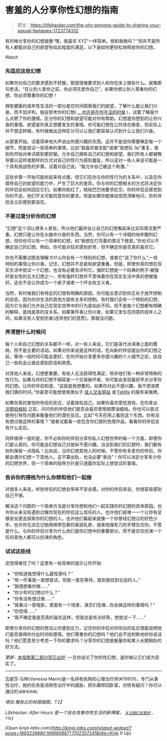 # 害羞的人分享你性幻想的指南

> 原文：<https://lifehacker.com/the-shy-persons-guide-to-sharing-your-sexual-fantasies-1723774332>

有时候分享你的幻想就像“嘿，我喜欢 XYZ”一样简单。想和我做吗？”但并不是所有人都能对自己的欲望有如此程度的满足。以下是如何更轻松地释放你的幻想。

Watch

### 先适应这些幻想

如果你对自己的要求感到不舒服，那就很难要求别人和你在床上做些什么。就像那句老话，“在让别人爱你之前，你必须先爱你自己”，如果你想让别人尊重你的幻想，你必须尊重你的幻想！

拥有健康的成年性生活的一部分是花时间探索我们的欲望，了解什么能让我们兴奋，而不加评判。独自思考你的幻想( [，也许是在你手淫的时候](http://afterhours.lifehacker.com/a-womans-guide-to-learning-to-love-masturbation-1713950621) )，试着了解是什么点燃了你的激情。区分你的幻想和欲望可能对你有帮助。幻想是你想到的让你兴奋的事情。欲望是你真正想要发生的事情。你可能幻想在公共场合做爱，但实际上并不想这样做。有时候做出这种区分可以让我们更容易认识到什么让我们兴奋。

从那里开始，试着简单地大声说出你感兴趣的东西。这并不是说你需要确定每一个细节，而是尝试一些简单的事情，比如“我喜欢被支配”或者“我想玩 3p”重复，直到你开始对单词感到更舒服。允许自己拥有自己的幻想和欲望。我们所有人都被教导要以这样或那样的方式对自己的性行为感到羞耻，所以这对一些人来说可能是一个具有挑战性的步骤。试着对自己说，“我允许自己被这个刺激。”

这些步骤一开始可能听起来有点傻，但它们在你与你的性行为的关系中，以及在你倡导自己的欲望的能力中，产生了巨大的差异。你与你的幻想相关的方式将决定你的伴侣会如何回应它们。如果你脸红了，结结巴巴地要求肛交，你的伴侣会感觉到你的不适，他们不太可能同意你的要求。但是如果你能够自信而清晰地问，你的伴侣会立刻感到更自在。

### 不要过度分析你的幻想

“幻想”这个词让很多人紧张，所以他们最终会让自己的幻想看起来比实际情况更严重。幻想只是让你在头脑中兴奋的东西。当然，你可以有一个详细的地牢酷刑幻想，但你也可以有一个简单的幻想，如“我想在灯亮着的情况下做爱。”你也可以不确定自己的幻想。例如，你可能对狂欢感到好奇，但不确定你是否真的喜欢它。

你也不需要试图去理解*为什么*你会有一个特别的幻想，或者它“说了你什么”,一些特别的事情让你兴奋。记住，幻想并不总是和欲望重叠。但是，即使你真的想在现实生活中尝试一个幻想，也没有必要去评判它。强奸幻想是一个经典的例子:被强奸是女性的五大幻想之一，但有强奸幻想并不意味着你在现实生活中真的想被强奸。这也不会让你成为一个疯子或者一个坏女权主义者。

当然，有时候我们有特定的幻想有明确的原因。你可能会意识到你正处于放开控制的状态，因为你对生活的其他方面有太多的控制。有时我们会有一个特别的幻想，因为它与我们允许自己在现实世界中的行为是如此不同。但不是每个幻想都有明确的解释，底线是真的没关系。如果某件事让你兴奋，如果它发生在同意的成年人之间，如果没有人受到伤害(违背他们的意愿)，那就没问题。

### 弄清楚什么时候问

每个人和自己幻想的关系都不一样。对一些人来说，它们是圣代冰淇淋上面的樱桃，但不是主要的活动。如果对你来说是这样的话，在向新的伴侣提出你的幻想之前，等待一段时间可能会更好。在你开始分享更多你感兴趣的个人细节之前，给自己一些机会让彼此感到舒适和熟悉。

对其他人来说，幻想更重要。有些人无法获得性满足，除非他们有一种非常特殊的性行为。如果与你的幻想不相容是一个交易破坏者，你可能会发现最好早点分享你的幻想。让你的伴侣知道，“这就是我想要的。如果你对此不感兴趣，我不想浪费我们俩的时间。”你甚至可能想使用类似于 [成人交友网站](http://adultfriendfinder.com/) 或 [Fetlife](https://fetlife.com/) 的服务来摊牌。

如果你真的害怕你伴侣的反应，试着放松自己。如果你喜欢感觉游戏，在你拿出 [沃顿伯格轮](https://en.wikipedia.org/wiki/Wartenberg_wheel) 之前，问问你的伴侣他们是否会喜欢使用按摩油蜡烛。你也可以尝试使用引导性问题来衡量他们的潜在反应。比如“今天在网上看到这个东西。你有没有想过做这样的事情？”或者试着看一些包含你幻想的色情作品，看看你的伴侣会有什么反应。

同样值得一提的是，你不必和你的伴侣分享你私人幻想世界的每一个方面，即使你们是认真的。你可能会幻想自己对放纵不感兴趣。当谈到我们的幻想时，我们都有权利保留一点隐私！比如说，当你幻想其他人的时候。不管你有多爱你的伴侣，你都会偶尔幻想一下其他人。这不算出轨，也没必要“表白”！你可以决定分享多少你的幻想世界，但一个简单的指导方针是只透露你实际上想尝试的事情。

### 告诉你的搭档为什么你想和他们一起做

对很多人来说，听到伴侣的幻想会带来不安全感。对你的伴侣来说，你很容易感到自己不够。

解决这个问题的一个简单方法是分享你想和他们一起实践你的幻想的具体原因。也许你从来没有遇到过像你现在的伴侣这么信任的人。也许他们是唯一一个让你有足够安全感去探索你的幻想的人。也许他们看起来就像一个你曾经幻想过的好色少年。也许你无法忘记她用绑带包裹的美丽乳房，或者他强有力的手臂压住你。不管是什么，与你的伴侣分享为什么他们是你幻想中的重要部分，而不是仅仅扮演一个任何其他人都可以扮演的角色。

### 试试这些线

还觉得难住了吗？这里有一些简单的提示让你开始:

*   “你知道我觉得什么最性感吗？”
*   “有一件事我一直想尝试，但我一直在等待，直到我找到合适的人。”
*   “我很想看你做……”
*   “你少年时幻想过什么？”
*   “你有没有想过做……”
*   “我看过一部电影，里面有一个场景，演员们在做...你会做这样的事情吗？”
*   “你觉得……”
*   “我不确定我是否真的喜欢这样，但我总是有点好奇，想尝试一下……”

即使分享你的幻想的想法让你感到压力，记住你的伴侣对你坦白的反应很能说明他们是否值得你付出时间和感情。他们尊重你的幻想吗？他们会不加判断地听你说话吗？他们愿意至少考虑一下你的要求吗？分享你的幻想是衡量你和某人长期相处的好方法。

*更新* : [本指南第二部分现已出炉](https://lifehacker.com/how-to-make-your-sexual-fantasies-a-reality-1724832474) :一旦你谈论了你的性幻想，是时候让它们成为现实了。

* * *

瓦妮莎·马林(Vanessa Marin)是一名持有执照的心理治疗师(#78931)，专门从事性治疗。她的任务是消除性治疗中的威胁，把乐趣带回卧室。对性有疑问？你可以通过的[<small></small>](mailto:Vanessa.Marin@Lifehacker.com)*<small>*或联系到她。*</small>* 

*塔拉·雅各比的标题插图。T3】*

*Lifehacker: After Hours 是一个旨在改善你性生活的新博客。 [<small>*关注我们这里的*</small>](https://twitter.com/LHAfterHours) <small>*。*T15】</small>*

*[Open *kinja-labs.com*](http://kinja-labs.com/related-widget/?posts=1693239880,1699808871,1702357241&title=Kink It Up)*